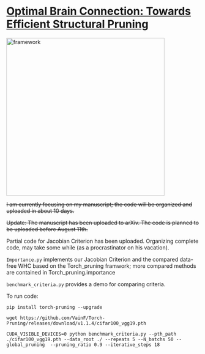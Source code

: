 # [Optimal Brain Connection: Towards Efficient Structural Pruning](https://arxiv.org/abs/2508.05521)


<img width="413"  alt="framework" src="https://github.com/user-attachments/assets/7634c62f-a1ee-4564-899f-8a1ddd2fde64" />

~~I am currently focusing on my manuscript; the code will be organized and uploaded in about 10 days.~~

~~Update: The manuscript has been uploaded to arXiv. The code is planned to be uploaded before August 11th.~~

Partial code for Jacobian Criterion has been uploaded. Organizing complete code, may take some while (as a procrastinator on his vacation).


`Importance.py` implements our Jacobian Criterion and the compared data-free WHC based on the Torch_pruning framwork; more compared methods are contained in Torch_pruning.importance

`benchmark_criteria.py` provides a demo for comparing criteria.


To run code:

```
pip install torch-pruning --upgrade

wget https://github.com/VainF/Torch-Pruning/releases/download/v1.1.4/cifar100_vgg19.pth

CUDA_VISIBLE_DEVICES=0 python benchmark_criteria.py --pth_path ./cifar100_vgg19.pth --data_root ./ --repeats 5 --N_batchs 50 --global_pruning  --pruning_ratio 0.9 --iterative_steps 18 
```
